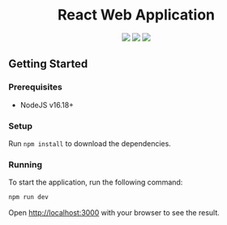 <h1 align="center">React Web Application</h1>

<p align="center">
  <a href="https://github.com/badges/shields/graphs/contributors" alt="Contributors">
      <img src="https://img.shields.io/github/contributors/badges/shields" /></a>
  <a href="https://github.com/badges/shields/pulse" alt="Activity">
      <img src="https://img.shields.io/github/commit-activity/m/badges/shields" /></a>
  <a href="https://github.com/d0tes/react-web-application/blob/docs/readme/LICENSE" alt="License">
      <img src="https://img.shields.io/github/license/d0tes/react-web-application" /></a>
</p>

<p align="center">
</p>

## Getting Started

### Prerequisites

- NodeJS v16.18+

### Setup

Run `npm install` to download the dependencies.

### Running

To start the application, run the following command:

```bash
npm run dev
```

Open [http://localhost:3000](http://localhost:3000) with your browser to see the result.

